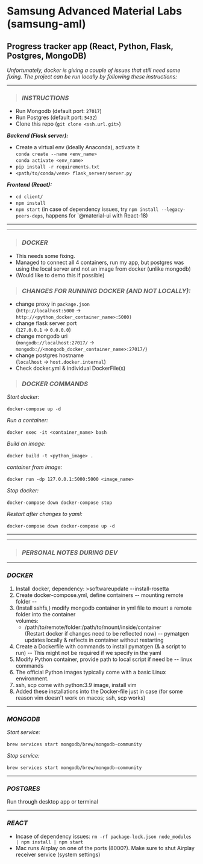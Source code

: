 # Samsung Advanced Material Labs (samsung-aml)
## Progress tracker app (React, Python, Flask, Postgres, MongoDB)

_Unfortunately, docker is giving a couple of issues that still need some fixing. The project can be run locally by following these instructions:_

--- 

> ### _INSTRUCTIONS_

- Run Mongodb (default port: `27017`)
- Run Postgres (default port: `5432`)
- Clone this repo (`git clone <ssh.url.git>`)
  
**_Backend (Flask server):_**
- Create a virtual env (ideally Anaconda), activate it  <br/>
  `conda create --name <env_name>`  <br/>
  `conda activate <env_name>`
- `pip install -r requirements.txt`
- `<path/to/conda/venv> flask_server/server.py`

**_Frontend (React):_**
- `cd client/`
- `npm install`
- `npm start`
(in case of dependency issues, try `npm install --legacy-peers-deps`, happens for `@material-ui with React-18)

---
---

> ### _DOCKER_
- This needs some fixing.
- Managed to connect all 4 containers, run my app, but postgres was using the local server and not an image from docker (unlike mongodb)
- (Would like to demo this if possible)

> ### _CHANGES FOR RUNNING DOCKER (AND NOT LOCALLY):_
- change proxy in `package.json` <br/>
  (`http://localhost:5000` -> `http://<python_docker_container_name>:5000)`
- change flask server port  <br/>
  (`127.0.0.1` -> `0.0.0.0`)
- change mongodb uri  <br/>
  (`mongodb://localhost:27017/` -> `mongodb://<mongodb_docker_container_name>:27017/`)
- change postgres hostname  <br/>
  (`localhost` -> `host.docker.internal`)
- Check docker.yml & individual DockerFile(s)

> ### _DOCKER COMMANDS_
_Start docker:_  <br/>  
`docker-compose up -d`

_Run a container:_  <br/>  
`docker exec -it <container_name> bash`

_Build an image:_  <br/>  
`docker build -t <python_image> .`

_container from image:_  <br/>  
`docker run -dp 127.0.0.1:5000:5000 <image_name>`

_Stop docker:_  <br/>  
`docker-compose down
docker-compose stop`

_Restart after changes to yaml:_  <br/>  
`docker-compose down
docker-compose up -d`


---
---

> ### _PERSONAL NOTES DURING DEV_
---

### _DOCKER_
1. Install docker, dependency: >softwareupdate --install-rosetta
2. Create docker-compose.yml, define containers 
-- mounting remote folder --
3. (Install sshfs,) modify mongodb container in yml file to mount a remote folder into the container  <br/>
    volumes:  <br/>
      - /path/to/remote/folder:/path/to/mount/inside/container  <br/>
    (Restart docker if changes need to be reflected now)
-- pymatgen updates locally & reflects in container without restarting
4. Create a Dockerfile with commands to install pymatgen (& a script to run) -- This might not be required if we specify in the yaml
5. Modify Python container, provide path to local script if need be
-- linux commands
6. The official Python images typically come with a basic Linux environment.
7. ssh, scp come with python:3.9 image, install vim
8. Added these installations into the Docker-file just in case (for some reason vim doesn't work on macos; ssh, scp works)

---

### _MONGODB_
_Start service:_  <br/>  
`brew services start mongodb/brew/mongodb-community`  <br/>  

_Stop service:_  <br/>  
`brew services start mongodb/brew/mongodb-community`

---

### _POSTGRES_
Run through desktop app or terminal

---

### _REACT_
- Incase of dependency issues: `rm -rf package-lock.json node_modules | npm install | npm start`
- Mac runs Airplay on one of the ports (8000?). Make sure to shut Airplay receiver service (system settings)

